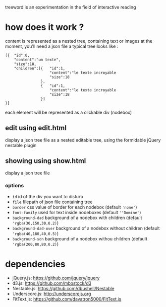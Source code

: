 treeword is an experimentation in the field of interactive reading

# how does it work ?

content is represented as a nested tree, containing text or images
at the moment, you'll need a json file
a typical tree looks like :

	[{	"id":0,
		"content":"un texte",
		"size":18,
		"children":[{	"id":1,
						"content":"le texte incroyable
						"size":18
					},
					{	"id":1,
						"content":"le texte incroyable
						"size":18
					}]
	}]

each element will be represented as a clickable div (nodebox)

## edit using edit.html

display a json tree file as a nested editable tree, using the formidable jQuery nestable plugin

## showing using show.html

display a json tree file

### options

* `id` id of the div you want to disturb
* `file` filepath of json file containing tree
* `border` css value of border for each nodebox (default `'none'`)
* `font-family` used for text inside nodeboxes (default `''Domine'`)
* `background-dad` background of a nodebox with children (default `'rgba(30,150,30,0.2)`)
* `background-dad-over` background of a nodebox without children (default `'rgba(40,180,40,0.5)`)
* `background-son` background of a nodebox withou children (default `'rgba(200,80,80,0.2)`)
	
# dependencies

* jQuery.js: https://github.com/jquery/jquery
* d3.js: https://github.com/mbostock/d3
* Nestable.js: https://github.com/dbushell/Nestable
* Underscore.js: http://underscorejs.org
* FitText.js: https://github.com/davatron5000/FitText.js